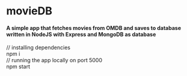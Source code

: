 # movieDB
<h4>A simple app that fetches movies from OMDB and saves to database written in NodeJS with Express and MongoDB as database</h4>

 // installing dependencies 
 <br/>
 npm i
 <br/>
 // running the app locally on port 5000 
 <br/>
 npm start

